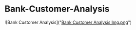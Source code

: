 # Bank-Customer-Analysis
![Bank Customer Analysis]("[Bank Customer Analysis Img.png](https://github.com/Ashish-Sinha-programmer-202070/Bank-Customer-Analysis/blob/c17cbd7f27e8be1ffa8f11ced08101254b5e01fe/Bank%20Customer%20Analysis%20Img.png)")

